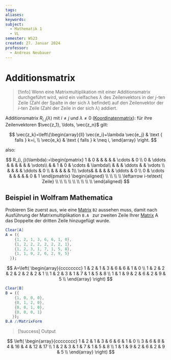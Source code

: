 ```yaml
---
tags: 
aliases: 
keywords: 
subject:
  - Mathematik 1
  - VL
semester: WS23
created: 27. Januar 2024
professor:
  - Andreas Neubauer
---
```

 

# Additionsmatrix

> [!info] Wenn eine Matrixmultiplikation mit einer Additionsmatrix durchgeführt wird, wird ein vielfaches $\lambda$ des Zeilenvektors in der $j$-ten Zeile (Zahl der Spalte in der sich $\lambda$ befindet) auf den Zeilenvektor der $i$-ten Zeile (Zahl der Zeile in der sich $\lambda$) addiert.

 Additionsmatrix $R_{i, j}(\lambda)$ mit $i \neq j$ und $\lambda \neq 0$ ([Koordinatenmatrix](Koordinatenmatrix.md)): für ihre Zeilenvektoren $\vec{z_1}, \ldots, \vec{z_n}$ gilt:

$$
\vec{z_k}=\left\{\begin{array}{ll}
\vec{e_i}+\lambda \vec{e_j} & \text { falls } k=i, \\
\vec{e_k} & \text { falls } k \neq i,
\end{array} \right.
$$

also:

$$
R_{i, j}(\lambda):=\begin{pmatrix}
1 & 0 &  &  &  & &  \cdots  & 0 \\
0 & \ddots  &  &  &  &  &  & \vdots\\
 &  & 1  & 0 & \cdots  & \lambda\\
 &  &  & \ddots  &  & \vdots \\
 &  &  &  & \ddots  & 0 \\
 &  &  &  &  & 1\\
 \vdots&  &  &  &  &  & \ddots & 0 \\
0 & \cdots &  &  &  &  &   0 & 1
\end{pmatrix}
\begin{aligned}
\\ \\ \\ \\
\leftarrow i-te\text{ Zeile}
\\ \\ \\ \\ \\ \\ \\ \\ \\
\end{aligned}
$$

## Beispiel in Wolfram Mathematica

Probieren Sie zuerst aus, wie eine [Matrix](Matrix.md) `B2` aussehen muss, damit nach Ausführung der Matrixmultiplikation `B.A ` zur zweiten Zeile Ihrer [Matrix](Matrix.md) A das Doppelte der dritten Zeile hinzugefügt wurde.

``` mathematica
Clear[A]
A = ({
    {1, 2, 1, 3, 6, 6, 1, 0},
    {1, 2, 2, 2, 2, 2, 2, 1},
    {1, 2, 3, 1, 7, 1, 5, 8},
    {1, 1, 9, 2, 6, 2, 9, 5}
  });
```

$$
A=\left(
\begin{array}{cccccccc}
 1 & 2 & 1 & 3 & 6 & 6 & 1 & 0 \\
 1 & 2 & 2 & 2 & 2 & 2 & 2 & 1 \\
 1 & 2 & 3 & 1 & 7 & 1 & 5 & 8 \\
 1 & 1 & 9 & 2 & 6 & 2 & 9 & 5 \\
\end{array}
\right)
$$

```mathematica
Clear[B]
B = ({
    {1, 0, 0, 0},
    {0, 1, 2, 0},
    {0, 0, 1, 0},
    {0, 0, 0, 1}
   });
B.A //MatrixForm
```

> [!success] Output

$$
\left(  
\begin{array}{cccccccc}  
 1 & 2 & 1 & 3 & 6 & 6 & 1 & 0 \\  
 3 & 6 & 8 & 4 & 16 & 4 & 12 & 17 \\  
 1 & 2 & 3 & 1 & 7 & 1 & 5 & 8 \\  
 1 & 1 & 9 & 2 & 6 & 2 & 9 & 5 \\  
\end{array}  
\right)
$$